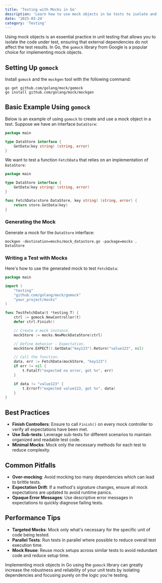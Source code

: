 ```yaml
---
title: 'Testing with Mocks in Go'
description: 'Learn how to use mock objects in Go tests to isolate and test units of code effectively'
date: '2025-03-24'
category: 'Testing'
---
```


Using mock objects is an essential practice in unit testing that allows you to isolate the code under test, ensuring that external dependencies do not affect the test results. In Go, the `gomock` library from Google is a popular choice for implementing mock objects.

## Setting Up `gomock`

Install `gomock` and the `mockgen` tool with the following command:

```
go get github.com/golang/mock/gomock
go install github.com/golang/mock/mockgen
```

## Basic Example Using `gomock`

Below is an example of using `gomock` to create and use a mock object in a test. Suppose we have an interface `DataStore`:

```go
package main

type DataStore interface {
    GetData(key string) (string, error)
}
```

We want to test a function `FetchData` that relies on an implementation of `DataStore`:

```go
package main

type DataStore interface {
    GetData(key string) (string, error)
}

func FetchData(store DataStore, key string) (string, error) {
    return store.GetData(key)
}
```

### Generating the Mock

Generate a mock for the `DataStore` interface:

```shell
mockgen -destination=mocks/mock_datastore.go -package=mocks . DataStore
```

### Writing a Test with Mocks

Here's how to use the generated mock to test `FetchData`:

```go
package main

import (
    "testing"
    "github.com/golang/mock/gomock"
    "your_project/mocks"
)

func TestFetchData(t *testing.T) {
    ctrl := gomock.NewController(t)
    defer ctrl.Finish()

    // Create a mock instance.
    mockStore := mocks.NewMockDataStore(ctrl)

    // Define behavior - Expectation.
    mockStore.EXPECT().GetData("key123").Return("value123", nil)

    // Call the function.
    data, err := FetchData(mockStore, "key123")
    if err != nil {
        t.Fatalf("expected no error, got %v", err)
    }

    if data != "value123" {
        t.Errorf("expected value123, got %v", data)
    }
}
```

## Best Practices

- **Finish Controllers**: Ensure to call `Finish()` on every mock controller to verify all expectations have been met.
- **Use Sub-tests**: Leverage sub-tests for different scenarios to maintain organized and readable test code.
- **Minimal Mocks**: Mock only the necessary methods for each test to reduce complexity.

## Common Pitfalls

- **Over-mocking**: Avoid mocking too many dependencies which can lead to brittle tests.
- **Expectation Drift**: If a method's signature changes, ensure all mock expectations are updated to avoid runtime panics.
- **Opaque Error Messages**: Use descriptive error messages in expectations to quickly diagnose failing tests.

## Performance Tips

- **Targeted Mocks**: Mock only what's necessary for the specific unit of code being tested.
- **Parallel Tests**: Run tests in parallel where possible to reduce overall test execution time.
- **Mock Reuse**: Reuse mock setups across similar tests to avoid redundant code and reduce setup time.

Implementing mock objects in Go using the `gomock` library can greatly increase the robustness and reliability of your unit tests by isolating dependencies and focusing purely on the logic you're testing.